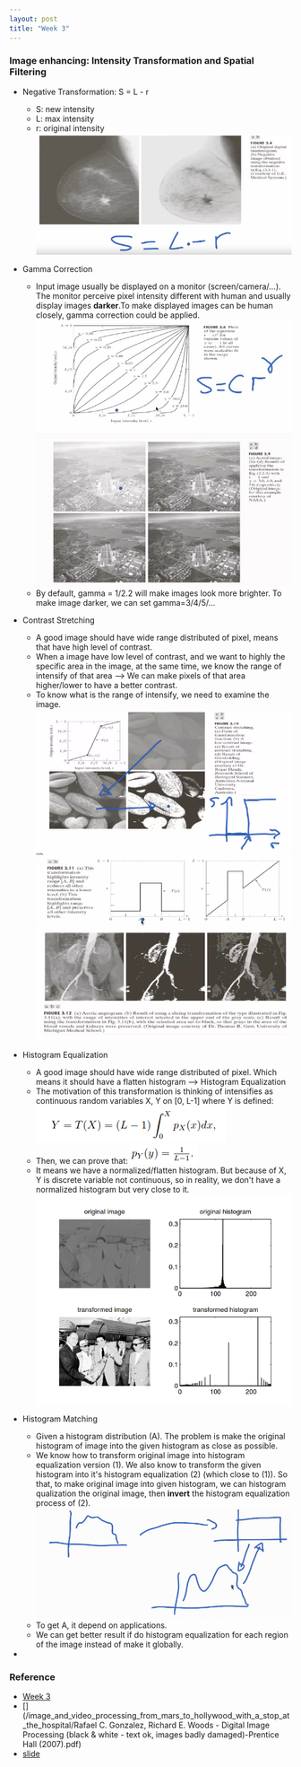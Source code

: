 ```yaml
---
layout: post
title: "Week 3"
---
```

### Image enhancing: Intensity Transformation and Spatial Filtering
- Negative Transformation: S = L - r 
  - S: new intensity
  - L: max intensity
  - r: original intensity
  ![](/image_and_video_processing_from_mars_to_hollywood_with_a_stop_at_the_hospital/images/neg_trans.png)

- Gamma Correction
  - Input image usually be displayed on a monitor (screen/camera/...). The monitor perceive pixel intensity different with human and usually display images **darker**.To make displayed images can be human closely, gamma correction could be applied.
  ![](/image_and_video_processing_from_mars_to_hollywood_with_a_stop_at_the_hospital/images/gamma_correction.png)
  ![](/image_and_video_processing_from_mars_to_hollywood_with_a_stop_at_the_hospital/images/gamma_correction_2.png)
  - By default, gamma = 1/2.2 will make images look more brighter. To make image darker, we can set gamma=3/4/5/...
  

- Contrast Stretching
  - A good image should have wide range distributed of pixel, means that have high level of contrast.
  - When a image have low level of contrast, and we want to highly the specific area in the image, at the same time, we know the range of intensify of that area --> We can make pixels of that area higher/lower to have a better contrast.
  - To know what is the range of intensify, we need to examine the image.
  ![](/image_and_video_processing_from_mars_to_hollywood_with_a_stop_at_the_hospital/images/contrast_stretching.png)
  ![](/image_and_video_processing_from_mars_to_hollywood_with_a_stop_at_the_hospital/images/contrast_stretching_3.png)
  ![](/image_and_video_processing_from_mars_to_hollywood_with_a_stop_at_the_hospital/images/contrast_stretching_2.png)
  
  
- Histogram Equalization
  - A good image should have wide range distributed of pixel. Which means it should have a flatten histogram --> Histogram Equalization
  - The motivation of this transformation is thinking of intensifies as continuous random variables X, Y on [0, L-1] where Y is defined:
  ![](/image_and_video_processing_from_mars_to_hollywood_with_a_stop_at_the_hospital/images/histogram_equalization_3.png)
  - Then, we can prove that:
  ![](/image_and_video_processing_from_mars_to_hollywood_with_a_stop_at_the_hospital/images/histogram_equalization_4.png)
  - It means we have a normalized/flatten histogram. But because of X, Y is discrete variable not continuous, so in reality, we don't have a normalized histogram but very close to it.
  ![](/image_and_video_processing_from_mars_to_hollywood_with_a_stop_at_the_hospital/images/histogram_equalization_5.png)
  
- Histogram Matching
  - Given a histogram distribution (A). The problem is make the original histogram of image into the given histogram as close as possible.
  - We know how to transform original image into histogram equalization version (1). We also know to transform the given histogram into it's histogram equalization (2) (which close to (1)). So that, to make original image into given histogram, we can histogram qualization the original image, then **invert** the histogram equalization process of (2).
  ![](/image_and_video_processing_from_mars_to_hollywood_with_a_stop_at_the_hospital/images/histogram_matching_1.png)
  - To get A, it depend on applications.
  - We can get better result if do histogram equalization for each region of the image instead of make it globally.
  
- 









  
  ### Reference
  - [Week 3](https://www.coursera.org/learn/image-processing/lecture/GSdQA/1-introduction-to-image-enhancement-duration-19-11-optional-break-at-08-33)
  - [](/image_and_video_processing_from_mars_to_hollywood_with_a_stop_at_the_hospital/Rafael C. Gonzalez, Richard E. Woods - Digital Image Processing (black & white - text ok, images badly damaged)-Prentice Hall (2007).pdf)
 - [slide](https://www.math.uci.edu/icamp/courses/math77c/demos/hist_eq.pdf)
